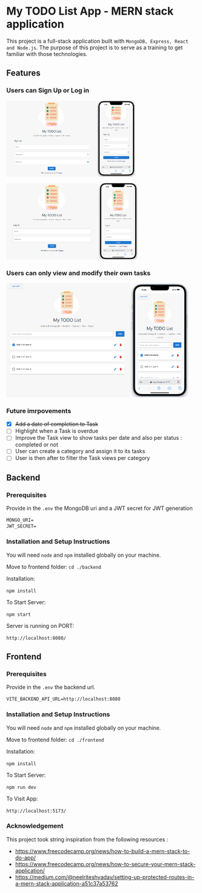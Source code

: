 # My TODO List App - MERN stack application 

This project is a full-stack application built with `MongoDB, Express, React and Node.js`. 
The purpose of this project is to serve as a training to get familiar with those technologies.

## Features
### Users can Sign Up or Log in
<img src="./docs/signup.png" alt="signup" height="200"><img src="./docs/mobile-signup.png" alt="mobile-signup" height="200">

<img src="./docs/login.png" alt="login" height="200"><img src="./docs/mobile-login.png" alt="mobile-login" height="200">


### Users can only view and modify their own tasks
<img src="./docs/todolist.png" alt="todolist" height="300"><img src="./docs/mobile-todolist.png" alt="mobile-todolist" height="300">


### Future imrpovements
- [x] ~~Add a date of completion to Task~~
- [ ] Highlight when a Task is overdue
- [ ] Improve the Task view to show tasks per date and also per status : completed or not
- [ ] User can create a category and assign it to its tasks
- [ ] User is then after to filter the Task views per category

## Backend

### Prerequisites
Provide in the `.env` the MongoDB uri and a JWT secret for JWT generation

```
MONGO_URI=
JWT_SECRET=
```

### Installation and Setup Instructions

You will need `node` and `npm` installed globally on your machine.

Move to frontend folder:
`cd ./backend`

Installation:

`npm install`


To Start Server:

`npm start`

Server is running on PORT:

`http://localhost:8080/`

## Frontend

### Prerequisites
Provide in the `.env` the backend url.

```
VITE_BACKEND_API_URL=http://localhost:8080
```

### Installation and Setup Instructions

You will need `node` and `npm` installed globally on your machine.

Move to frontend folder:
`cd ./frontend`

Installation:

`npm install`


To Start Server:

`npm run dev`

To Visit App:

`http://localhost:5173/`

### Acknowledgement
This project took string inspiration from the following resources :
- https://www.freecodecamp.org/news/how-to-build-a-mern-stack-to-do-app/
- https://www.freecodecamp.org/news/how-to-secure-your-mern-stack-application/
- https://medium.com/@neelriteshyadav/setting-up-protected-routes-in-a-mern-stack-application-a51c37a53762

